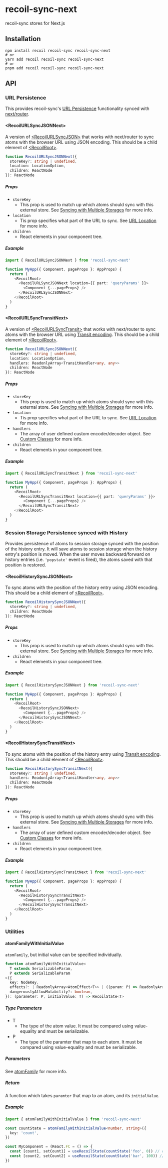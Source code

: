 # recoil-sync-next

recoil-sync stores for Next.js

## Installation

```shell
npm install recoil recoil-sync recoil-sync-next
# or
yarn add recoil recoil-sync recoil-sync-next
# or
pnpm add recoil recoil-sync recoil-sync-next
```

## API

### URL Persistence

This provides recoil-sync's [URL Persistence](https://recoiljs.org/docs/recoil-sync/url-persistence)
functionality synced with [next/router](https://nextjs.org/docs/api-reference/next/router).

#### \<RecoilURLSyncJSONNext>

A version of [\<RecoilURLSyncJSON>](https://recoiljs.org/docs/recoil-sync/api/RecoilURLSyncJSON) that works with next/router
to sync atoms with the browser URL using JSON encoding.
This should be a child element of [\<RecoilRoot>](https://recoiljs.org/docs/api-reference/core/RecoilRoot).

```typescript
function RecoilURLSyncJSONNext({
  storeKey?: string | undefined,
  location: LocationOption,
  children: ReactNode
}): ReactNode
```

##### Props

- `storeKey`
  - This prop is used to match up which atoms should sync with this external store.
    See [Syncing with Multiple Storages](https://recoiljs.org/docs/recoil-sync/sync-effect#syncing-with-multiple-storages) for more info.
- `location`
  - Tis prop specifies what part of the URL to sync.
    See [URL Location](https://recoiljs.org/docs/recoil-sync/api/RecoilURLSync#url-location) for more info.
- `children`
  - React elements in your component tree.

##### Example

```typescript
import { RecoilURLSyncJSONNext } from 'recoil-sync-next'

function MyApp({ Component, pageProps }: AppProps) {
  return (
    <RecoilRoot>
      <RecoilURLSyncJSONNext location={{ part: 'queryParams' }}>
        <Component {...pageProps} />
      </RecoilURLSyncJSONNext>
    </RecoilRoot>
  )
}
```

#### \<RecoilURLSyncTransitNext>

A version of [\<RecoilURLSyncTransit>](https://recoiljs.org/docs/recoil-sync/api/RecoilURLSyncTransit) that works with next/router
to sync atoms with the browser URL using [Transit encoding](https://github.com/cognitect/transit-js).
This should be a child element of [\<RecoilRoot>](https://recoiljs.org/docs/api-reference/core/RecoilRoot).

```typescript
function RecoilURLSyncJSONNext({
  storeKey?: string | undefined,
  location: LocationOption,
  handlers: ReadonlyArray<TransitHandler<any, any>>
  children: ReactNode
}): ReactNode
```

##### Props

- `storeKey`
  - This prop is used to match up which atoms should sync with this external store.
    See [Syncing with Multiple Storages](https://recoiljs.org/docs/recoil-sync/sync-effect#syncing-with-multiple-storages) for more info.
- `location`
  - Tis prop specifies what part of the URL to sync.
    See [URL Location](https://recoiljs.org/docs/recoil-sync/api/RecoilURLSync#url-location) for more info.
- `handlers`
  - The array of user defined custom encoder/decoder object.
    See [Custom Classes](https://recoiljs.org/docs/recoil-sync/api/RecoilURLSyncTransit#custom-classes) for more info.
- `children`
  - React elements in your component tree.

##### Example

```typescript
import { RecoilURLSyncTransitNext } from 'recoil-sync-next'

function MyApp({ Component, pageProps }: AppProps) {
  return (
    <RecoilRoot>
      <RecoilURLSyncTransitNext location={{ part: 'queryParams' }}>
        <Component {...pageProps} />
      </RecoilURLSyncTransitNext>
    </RecoilRoot>
  )
}
```

### Session Storage Persistence synced with History

Provides persistence of atoms to session storage synced with the position of the history entry.
It will save atoms to session storage when the history entry's position is moved.
When the user moves backward/forward on history entries (i.e. `'popstate'` event is fired),
the atoms saved with that position is restored.

#### \<RecoilHistorySyncJSONNext>

To sync atoms with the position of the history entry using JSON encoding.
This should be a child element of [\<RecoilRoot>](https://recoiljs.org/docs/api-reference/core/RecoilRoot).

```typescript
function RecoilHistorySyncJSONNext({
  storeKey?: string | undefined,
  children: ReactNode
}): ReactNode
```

##### Props

- `storeKey`
  - This prop is used to match up which atoms should sync with this external store.
    See [Syncing with Multiple Storages](https://recoiljs.org/docs/recoil-sync/sync-effect#syncing-with-multiple-storages) for more info.
- `children`
  - React elements in your component tree.

##### Example

```typescript
import { RecoilHistorySyncJSONNext } from 'recoil-sync-next'

function MyApp({ Component, pageProps }: AppProps) {
  return (
    <RecoilRoot>
      <RecoilHistorySyncJSONNext>
        <Component {...pageProps} />
      </RecoilHistorySyncJSONNext>
    </RecoilRoot>
  )
}
```

#### \<RecoilHistorySyncTransitNext>

To sync atoms with the position of the history entry using [Transit encoding](https://github.com/cognitect/transit-js).
This should be a child element of [\<RecoilRoot>](https://recoiljs.org/docs/api-reference/core/RecoilRoot).

```typescript
function RecoilHistorySyncTransitNext({
  storeKey?: string | undefined,
  handlers: ReadonlyArray<TransitHandler<any, any>>
  children: ReactNode
}): ReactNode
```

##### Props

- `storeKey`
  - This prop is used to match up which atoms should sync with this external store.
    See [Syncing with Multiple Storages](https://recoiljs.org/docs/recoil-sync/sync-effect#syncing-with-multiple-storages) for more info.
- `handlers`
  - The array of user defined custom encoder/decoder object.
    See [Custom Classes](https://recoiljs.org/docs/recoil-sync/api/RecoilURLSyncTransit#custom-classes) for more info.
- `children`
  - React elements in your component tree.

##### Example

```typescript
import { RecoilHistorySyncTransitNext } from 'recoil-sync-next'

function MyApp({ Component, pageProps }: AppProps) {
  return (
    <RecoilRoot>
      <RecoilHistorySyncTransitNext>
        <Component {...pageProps} />
      </RecoilHistorySyncTransitNext>
    </RecoilRoot>
  )
}
```

### Utilities

#### atomFamilyWithInitialValue

`atomFamily`, but initial value can be specified individually.

```typescript
function atomFamilyWithInitialValue<
  T extends SerializableParam,
  P extends SerializableParam
>({
  key: NodeKey,
  effects?: | ReadonlyArray<AtomEffect<T>> | ((param: P) => ReadonlyArray<AtomEffect<T>>),
  dangerouslyAllowMutability?: boolean,
}): (parameter: P, initialValue: T) => RecoilState<T>
```

##### Type Parameters

- T
  - The type of the atom value.
    It must be compared using value-equality and must be serializable.
- P
  - The type of the paramter that map to each atom.
    It must be compared using value-equality and must be serializable.

##### Parameters

See [atomFamily](https://recoiljs.org/docs/api-reference/utils/atomFamily) for more info.

##### Return

A function which takes `paramter` that map to an atom, and its `initialValue`.

##### Example

```typescript
import { atomFamilyWithInitialValue } from 'recoil-sync-next'

const countState = atomFamilyWithInitialValue<number, string>({
  key: 'count',
})

const MyComponent = (React.FC = () => {
  const [count1, setCount1] = useRecoilState(countState('foo', 0)) // count1 is initialized to 0
  const [count2, setCount2] = useRecoilState(countState('bar', 100)) // count2 is initialized to 100
})
```
